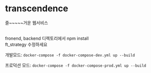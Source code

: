 # transcendence
즐~~~~~거운 웹서비스

<br>fronend, backend 디렉토리에서 npm install
<br>ft_strategy 수정하세요

개발모드:
`docker-compose -f docker-compose-dev.yml up --build`

프로덕션 모드:
`docker-compose -f docker-compose-prod.yml up --build`
